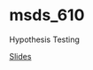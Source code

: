 # msds_610
Hypothesis Testing

[Slides]([https://www.example.com](https://docs.google.com/presentation/d/1favnBedWI8nl1zb0OfDmNhStPxO5Gnu6c4vx5AJ1UcM/edit?exids=71471468,71471463#slide=id.g2867aa155a4_0_32))
